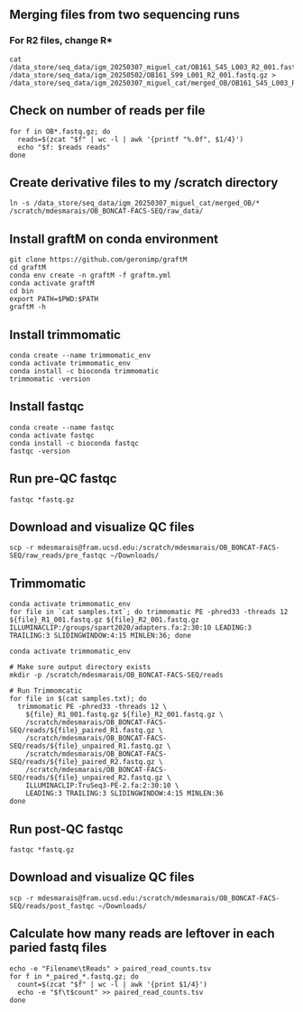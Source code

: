 ## Merging files from two sequencing runs
### For R2 files, change R*

```
cat /data_store/seq_data/igm_20250307_miguel_cat/OB161_S45_L003_R2_001.fastq.gz /data_store/seq_data/igm_20250502/OB161_S99_L001_R2_001.fastq.gz > /data_store/seq_data/igm_20250307_miguel_cat/merged_OB/OB161_S45_L003_R2_001.fastq.gz
```

## Check on number of reads per file
```
for f in OB*.fastq.gz; do
  reads=$(zcat "$f" | wc -l | awk '{printf "%.0f", $1/4}')
  echo "$f: $reads reads"
done
```

## Create derivative files to my /scratch directory
```
ln -s /data_store/seq_data/igm_20250307_miguel_cat/merged_OB/* /scratch/mdesmarais/OB_BONCAT-FACS-SEQ/raw_data/
```

## Install graftM on conda environment
```
git clone https://github.com/geronimp/graftM
cd graftM
conda env create -n graftM -f graftm.yml
conda activate graftM
cd bin
export PATH=$PWD:$PATH
graftM -h
```

## Install trimmomatic
```
conda create --name trimmomatic_env 
conda activate trimmomatic_env
conda install -c bioconda trimmomatic
trimmomatic -version
```

## Install fastqc
```
conda create --name fastqc
conda activate fastqc
conda install -c bioconda fastqc
fastqc -version
```

## Run pre-QC fastqc
```
fastqc *fastq.gz
```

##	Download and visualize QC files
```
scp -r mdesmarais@fram.ucsd.edu:/scratch/mdesmarais/OB_BONCAT-FACS-SEQ/raw_reads/pre_fastqc ~/Downloads/
```

##	Trimmomatic

```
conda activate trimmomatic_env
for file in `cat samples.txt`; do trimmomatic PE -phred33 -threads 12 ${file}_R1_001.fastq.gz ${file}_R2_001.fastq.gz ILLUMINACLIP:/groups/spart2020/adapters.fa:2:30:10 LEADING:3 TRAILING:3 SLIDINGWINDOW:4:15 MINLEN:36; done
```

```
conda activate trimmomatic_env

# Make sure output directory exists
mkdir -p /scratch/mdesmarais/OB_BONCAT-FACS-SEQ/reads

# Run Trimmomcatic
for file in $(cat samples.txt); do
  trimmomatic PE -phred33 -threads 12 \
    ${file}_R1_001.fastq.gz ${file}_R2_001.fastq.gz \
    /scratch/mdesmarais/OB_BONCAT-FACS-SEQ/reads/${file}_paired_R1.fastq.gz \
    /scratch/mdesmarais/OB_BONCAT-FACS-SEQ/reads/${file}_unpaired_R1.fastq.gz \
    /scratch/mdesmarais/OB_BONCAT-FACS-SEQ/reads/${file}_paired_R2.fastq.gz \
    /scratch/mdesmarais/OB_BONCAT-FACS-SEQ/reads/${file}_unpaired_R2.fastq.gz \
    ILLUMINACLIP:TruSeq3-PE-2.fa:2:30:10 \
    LEADING:3 TRAILING:3 SLIDINGWINDOW:4:15 MINLEN:36
done
```

## Run post-QC fastqc
```
fastqc *fastq.gz
```

##	Download and visualize QC files
```
scp -r mdesmarais@fram.ucsd.edu:/scratch/mdesmarais/OB_BONCAT-FACS-SEQ/reads/post_fastqc ~/Downloads/
```

##	Calculate how many reads are leftover in each paried fastq files
```
echo -e "Filename\tReads" > paired_read_counts.tsv
for f in *_paired_*.fastq.gz; do
  count=$(zcat "$f" | wc -l | awk '{print $1/4}')
  echo -e "$f\t$count" >> paired_read_counts.tsv
done
```
